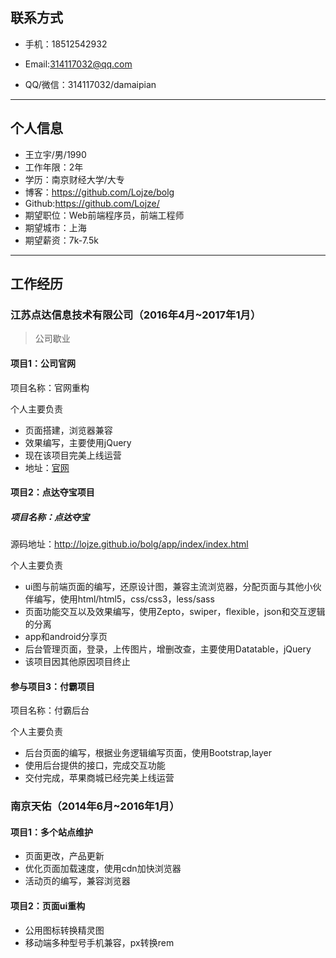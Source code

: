 ## 联系方式

*	手机：18512542932
*	Email:314117032@qq.com  

*	QQ/微信：314117032/damaipian

---------------------------------------

## 个人信息

*	王立宇/男/1990
*	工作年限：2年
*	学历：南京财经大学/大专
*	博客：https://github.com/Lojze/bolg
*	Github:https://github.com/Lojze/
*	期望职位：Web前端程序员，前端工程师
*	期望城市：上海  
*	期望薪资：7k-7.5k

---------------------------------------

## 工作经历

### 江苏点达信息技术有限公司（2016年4月~2017年1月）

> 公司歇业

#### 项目1：公司官网

项目名称：官网重构

个人主要负责

*	页面搭建，浏览器兼容
*	效果编写，主要使用jQuery
*	现在该项目完美上线运营
*	地址：[官网](http://www.dotda.cn/) 

#### 项目2：点达夺宝项目

##### 项目名称：点达夺宝
源码地址：http://lojze.github.io/bolg/app/index/index.html

个人主要负责

*	ui图与前端页面的编写，还原设计图，兼容主流浏览器，分配页面与其他小伙伴编写，使用html/html5，css/css3，less/sass
*	页面功能交互以及效果编写，使用Zepto，swiper，flexible，json和交互逻辑的分离
*	app和android分享页
*	后台管理页面，登录，上传图片，增删改查，主要使用Datatable，jQuery
*	该项目因其他原因项目终止
    
#### 参与项目3：付霸项目

项目名称：付霸后台

个人主要负责

*	后台页面的编写，根据业务逻辑编写页面，使用Bootstrap,layer
*	使用后台提供的接口，完成交互功能
*	交付完成，苹果商城已经完美上线运营

### 南京天佑（2014年6月~2016年1月）

#### 项目1：多个站点维护

*	页面更改，产品更新
*	优化页面加载速度，使用cdn加快浏览器
*	活动页的编写，兼容浏览器

#### 项目2：页面ui重构

*	公用图标转换精灵图
*	移动端多种型号手机兼容，px转换rem


